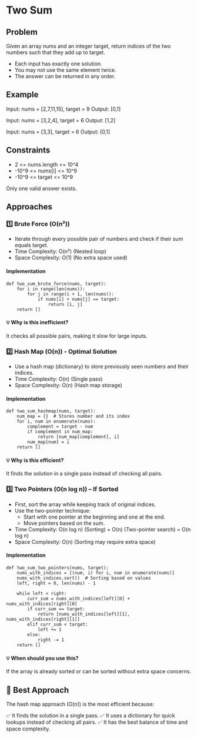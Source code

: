 # Two Sum 

## Problem  
Given an array nums and an integer target, return indices of the two numbers such that they add up to target.

- Each input has exactly one solution.
- You may not use the same element twice.
- The answer can be returned in any order.

## Example  

Input: nums = [2,7,11,15], target = 9
Output: [0,1]

Input: nums = [3,2,4], target = 6
Output: [1,2]

Input: nums = [3,3], target = 6
Output: [0,1]

## Constraints

- 2 <= nums.length <= 10^4
- -10^9 <= nums[i] <= 10^9
- -10^9 <= target <= 10^9

Only one valid answer exists.


## Approaches

### 1️⃣ Brute Force (O(n²))

- Iterate through every possible pair of numbers and check if their sum equals target.
- Time Complexity: O(n²) (Nested loop)
- Space Complexity: O(1) (No extra space used)

#### Implementation
```
def two_sum_brute_force(nums, target):
    for i in range(len(nums)):
        for j in range(i + 1, len(nums)):
            if nums[i] + nums[j] == target:
                return [i, j]
    return []
```
#### 💡 Why is this inefficient?

It checks all possible pairs, making it slow for large inputs.


### 2️⃣ Hash Map (O(n)) - Optimal Solution

- Use a hash map (dictionary) to store previously seen numbers and their indices.
- Time Complexity: O(n) (Single pass)
- Space Complexity: O(n) (Hash map storage)

#### Implementation
```
def two_sum_hashmap(nums, target):
    num_map = {}  # Stores number and its index
    for i, num in enumerate(nums):
        complement = target - num
        if complement in num_map:
            return [num_map[complement], i]
        num_map[num] = i
    return []
```
#### 💡 Why is this efficient?

It finds the solution in a single pass instead of checking all pairs.


### 3️⃣ Two Pointers (O(n log n)) – If Sorted

- First, sort the array while keeping track of original indices.
- Use the two-pointer technique:
  - Start with one pointer at the beginning and one at the end.
  - Move pointers based on the sum.
- Time Complexity: O(n log n) (Sorting) + O(n) (Two-pointer search) = O(n log n)
- Space Complexity: O(n) (Sorting may require extra space)

#### Implementation
```
def two_sum_two_pointers(nums, target):
    nums_with_indices = [(num, i) for i, num in enumerate(nums)]
    nums_with_indices.sort()  # Sorting based on values
    left, right = 0, len(nums) - 1

    while left < right:
        curr_sum = nums_with_indices[left][0] + nums_with_indices[right][0]
        if curr_sum == target:
            return [nums_with_indices[left][1], nums_with_indices[right][1]]
        elif curr_sum < target:
            left += 1
        else:
            right -= 1
    return []
```
#### 💡 When should you use this?

If the array is already sorted or can be sorted without extra space concerns.

## 🚀 Best Approach

The hash map approach (O(n)) is the most efficient because:

✅ It finds the solution in a single pass.
✅ It uses a dictionary for quick lookups instead of checking all pairs.
✅ It has the best balance of time and space complexity.
